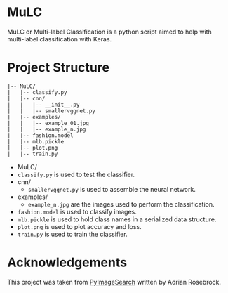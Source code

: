 # MuLC

MuLC or Multi-label Classification is a python script aimed to help with multi-label classification with Keras. 

# Project Structure


```
|-- MuLC/
|   |-- classify.py
|   |-- cnn/
|   |   |-- __init__.py
|   |   |-- smallervggnet.py  
|   |-- examples/
|   |   |-- example_01.jpg
|   |   |-- example_n.jpg
|   |-- fashion.model
|   |-- mlb.pickle
|   |-- plot.png
|   |-- train.py
```

- MuLC/
- `classify.py` is used to test the classifier.
- cnn/
  - `smallervggnet.py` is used to assemble the neural network.
- examples/ 
  - `example_n.jpg` are the images used to perform the classification. 
- `fashion.model` is used to classify images.
- `mlb.pickle` is used to hold class names in a serialized data structure. 
- `plot.png` is used to plot accuracy and loss.
- `train.py` is used to train the classifier.

# Acknowledgements

This project was taken from [PyImageSearch](https://www.pyimagesearch.com/2018/05/07/multi-label-classification-with-keras/) written by Adrian Rosebrock.
